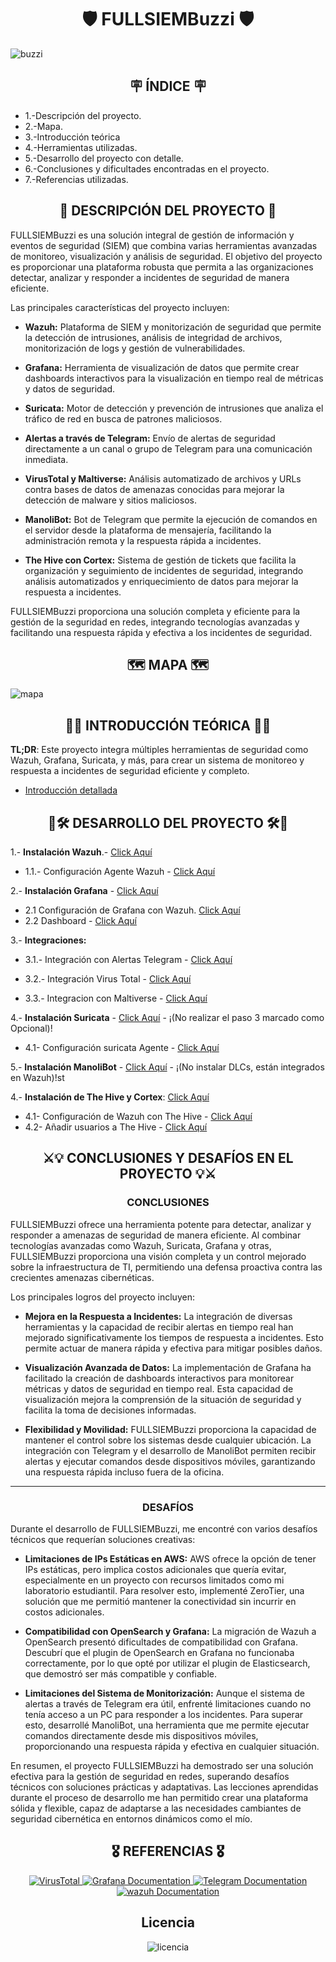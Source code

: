 
<h1 align="center">🛡️   FULLSIEMBuzzi  🛡️ </h1>




![buzzi](/img/buzzi.png)

<h2 align="center"> 🪧 ÍNDICE 🪧</h2>

- 1.-Descripción del proyecto.
- 2.-Mapa.
- 3.-Introducción teórica
- 4.-Herramientas utilizadas.
- 5.-Desarrollo del proyecto con detalle.
- 6.-Conclusiones y dificultades encontradas en el proyecto.
- 7.-Referencias utilizadas.

<h2 align="center"> 📝 DESCRIPCIÓN DEL PROYECTO 📝 </h2>

FULLSIEMBuzzi es una solución integral de gestión de información y eventos de seguridad (SIEM) que combina varias herramientas avanzadas de monitoreo, visualización y análisis de seguridad. El objetivo del proyecto es proporcionar una plataforma robusta que permita a las organizaciones detectar, analizar y responder a incidentes de seguridad de manera eficiente.

Las principales características del proyecto incluyen:

- **Wazuh:** Plataforma de SIEM y monitorización de seguridad que permite la detección de intrusiones, análisis de integridad de archivos, monitorización de logs y gestión de vulnerabilidades.

- **Grafana:** Herramienta de visualización de datos que permite crear dashboards interactivos para la visualización en tiempo real de métricas y datos de seguridad.

- **Suricata:** Motor de detección y prevención de intrusiones que analiza el tráfico de red en busca de patrones maliciosos.

- **Alertas a través de Telegram:** Envío de alertas de seguridad directamente a un canal o grupo de Telegram para una comunicación inmediata.

- **VirusTotal y Maltiverse:** Análisis automatizado de archivos y URLs contra bases de datos de amenazas conocidas para mejorar la detección de malware y sitios maliciosos.

- **ManoliBot:** Bot de Telegram que permite la ejecución de comandos en el servidor desde la plataforma de mensajería, facilitando la administración remota y la respuesta rápida a incidentes.
  
- **The Hive con Cortex:** Sistema de gestión de tickets que facilita la organización y seguimiento de incidentes de seguridad, integrando análisis automatizados y enriquecimiento de datos para mejorar la respuesta a incidentes.



FULLSIEMBuzzi proporciona una solución completa y eficiente para la gestión de la seguridad en redes, integrando tecnologías avanzadas y facilitando una respuesta rápida y efectiva a los incidentes de seguridad.



<h2 align="center"> 🗺️ MAPA 🗺️ </h2>


![mapa](/img/mapa1.png)



<h2 align="center"> 📓📌 INTRODUCCIÓN TEÓRICA 📌📓 </h2> 

**TL;DR**: Este proyecto integra múltiples herramientas de seguridad como Wazuh, Grafana, Suricata, y más, para crear un sistema de monitoreo y respuesta a incidentes de seguridad eficiente y completo. 

 - [Introducción detallada](/Guia/introduccionTeorica.md)



<h2 align="center"> 🔌🛠️ DESARROLLO DEL PROYECTO 🛠️🔌 </h2>

   1.- **Instalación Wazuh**.- [Click Aquí](https://documentation.wazuh.com/current/installation-guide/index.html)

   - 1.1.- Configuración Agente Wazuh - [Click Aquí](https://documentation.wazuh.com/current/installation-guide/wazuh-agent/index.html)
 

   2.- **Instalación Grafana** - [Click Aquí](https://github.com/Scosrom/monitorizacion/blob/master/graf.md)
   - 2.1 Configuración de Grafana con Wazuh. [Click Aquí](Guia/conf-graf-wazuh.md)
   - 2.2 Dashboard - [Click Aquí](Guia/Dashboard.json)
     
   3.- **Integraciones:**

   - 3.1.- Integración con Alertas Telegram - [Click Aquí](Guia/conf-telegram.md)

   - 3.2.- Integración Virus Total - [Click Aquí](https://documentation.wazuh.com/current/user-manual/capabilities/malware-detection/virus-total-integration.html)
   - 3.3.- Integracion con Maltiverse - [Click Aquí](https://documentation.wazuh.com/current/user-manual/manager/manual-integration.html#maltiverse)
   
   4.- **Instalación Suricata** - [Click Aquí](https://github.com/Scosrom/Suricata-Telegram/blob/main/README.md)  - ¡(No realizar el paso 3 marcado como Opcional)!
   - 4.1- Configuración suricata Agente - [Click Aquí](https://documentation.wazuh.com/current/proof-of-concept-guide/integrate-network-ids-suricata.html)
   
   5.- **Instalación ManoliBot** - [Click Aquí](https://github.com/Scosrom/ManoliBot-Telegram)  - ¡(No instalar DLCs, están integrados en Wazuh)!st

   4.- **Instalación de The Hive y Cortex**: [Click Aquí](https://docs.thehive-project.org/thehive/legacy/thehive3/installation/install-guide/#docker) 
   
   - 4.1- Configuración de Wazuh con The Hive - [Click Aquí](https://wazuh.com/blog/using-wazuh-and-thehive-for-threat-protection-and-incident-response/)
   - 4.2- Añadir usuarios a The Hive - [Click Aquí](https://hub.hive.app/hc/es/articles/15624489753885-A%C3%B1ade-nuevos-usuarios)

<h2 align="center"> ⚔️💡 CONCLUSIONES Y DESAFÍOS EN EL PROYECTO 💡⚔️ </h2>


<h3 align="center">  CONCLUSIONES </h3>

FULLSIEMBuzzi ofrece una herramienta potente para detectar, analizar y responder a amenazas de seguridad de manera eficiente. Al combinar tecnologías avanzadas como Wazuh, Suricata, Grafana y otras, FULLSIEMBuzzi proporciona una visión completa y un control mejorado sobre la infraestructura de TI, permitiendo una defensa proactiva contra las crecientes amenazas cibernéticas.

Los principales logros del proyecto incluyen:

- **Mejora en la Respuesta a Incidentes:** La integración de diversas herramientas y la capacidad de recibir alertas en tiempo real han mejorado significativamente los tiempos de respuesta a incidentes. Esto permite actuar de manera rápida y efectiva para mitigar posibles daños.

- **Visualización Avanzada de Datos:** La implementación de Grafana ha facilitado la creación de dashboards interactivos para monitorear métricas y datos de seguridad en tiempo real. Esta capacidad de visualización mejora la comprensión de la situación de seguridad y facilita la toma de decisiones informadas.

- **Flexibilidad y Movilidad:** FULLSIEMBuzzi proporciona la capacidad de mantener el control sobre los sistemas desde cualquier ubicación. La integración con Telegram y el desarrollo de ManoliBot permiten recibir alertas y ejecutar comandos desde dispositivos móviles, garantizando una respuesta rápida incluso fuera de la oficina.

---
<h3 align="center">  DESAFÍOS  </h3> 

Durante el desarrollo de FULLSIEMBuzzi, me encontré con varios desafíos técnicos que requerían soluciones creativas:

- **Limitaciones de IPs Estáticas en AWS:** AWS ofrece la opción de tener IPs estáticas, pero implica costos adicionales que quería evitar, especialmente en un proyecto con recursos limitados como mi laboratorio estudiantil. Para resolver esto, implementé ZeroTier, una solución que me permitió mantener la conectividad sin incurrir en costos adicionales.

- **Compatibilidad con OpenSearch y Grafana:** La migración de Wazuh a OpenSearch presentó dificultades de compatibilidad con Grafana. Descubrí que el plugin de OpenSearch en Grafana no funcionaba correctamente, por lo que opté por utilizar el plugin de Elasticsearch, que demostró ser más compatible y confiable.

- **Limitaciones del Sistema de Monitorización:** Aunque el sistema de alertas a través de Telegram era útil, enfrenté limitaciones cuando no tenía acceso a un PC para responder a los incidentes. Para superar esto, desarrollé ManoliBot, una herramienta que me permite ejecutar comandos directamente desde mis dispositivos móviles, proporcionando una respuesta rápida y efectiva en cualquier situación.

En resumen, el proyecto FULLSIEMBuzzi ha demostrado ser una solución efectiva para la gestión de seguridad en redes, superando desafíos técnicos con soluciones prácticas y adaptativas. Las lecciones aprendidas durante el proceso de desarrollo me han permitido crear una plataforma sólida y flexible, capaz de adaptarse a las necesidades cambiantes de seguridad cibernética en entornos dinámicos como el mío.


<h2 align="center"> 🎖️ REFERENCIAS 🎖️  </h2> 


<p align="center">
  <a href="https://prometheus.io/docs/introduction/overview/">
    <img src="/img/virustotal_logo_icon_170249.png" alt="VirusTotal">
  </a>
 
  <a href="https://grafana.com/docs/grafana/latest/">
    <img src="/img/grafana_logo_icon_171049.png" alt="Grafana Documentation">
  </a>
  
  <a href="https://www.debian.org/doc/index.es.html">
    <img src="/img/telegram_logo_icon_168691.png" alt="Telegram Documentation">
  </a>

   <a href="https://www.debian.org/doc/index.es.html">
    <img src="https://asset.brandfetch.io/idGBqJSmMa/idNog5T5UD.svg" alt="wazuh Documentation">
  </a>
</p>



<h2 align="center"> Licencia  </h2>

<p align="center">
  <img src="/img/88x31.png" alt="licencia">
</p>




